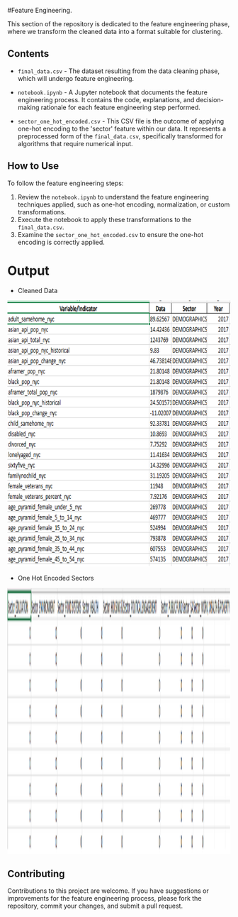 #Feature Engineering.

This section of the repository is dedicated to the feature engineering phase, where we transform the cleaned data into a format suitable for clustering.

## Contents

- `final_data.csv` - The dataset resulting from the data cleaning phase, which will undergo feature engineering.

- `notebook.ipynb` - A Jupyter notebook that documents the feature engineering process. It contains the code, explanations, and decision-making rationale for each feature engineering step performed.

- `sector_one_hot_encoded.csv` - This CSV file is the outcome of applying one-hot encoding to the 'sector' feature within our data. It represents a preprocessed form of the `final_data.csv`, specifically transformed for algorithms that require numerical input.

## How to Use

To follow the feature engineering steps:

1. Review the `notebook.ipynb` to understand the feature engineering techniques applied, such as one-hot encoding, normalization, or custom transformations.
2. Execute the notebook to apply these transformations to the `final_data.csv`.
3. Examine the `sector_one_hot_encoded.csv` to ensure the one-hot encoding is correctly applied.

# Output
- Cleaned Data
<img src="../II.Data_Cleaning/images/cleaned-data.png" width="600" height="600" />

- One Hot Encoded Sectors
<img src="./images/one_hot_encoded.png" width="600" height="600" />

## Contributing

Contributions to this project are welcome. If you have suggestions or improvements for the feature engineering process, please fork the repository, commit your changes, and submit a pull request.

